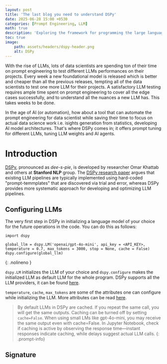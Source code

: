 ```yaml
---
layout: post
title: 'The last blog you need to understand DSPy'
date: 2025-06-28 15:00 +0530
categories: [Prompt Engineering, LLM]
math: true
description: 'Exploring the framework for programming the large language models, not prompting'
toc: true
image:
    path: assets/headers/dspy-header.png
    alt: DSPy
---
```


With the rise of LLMs, lots of data scientists are spending ton of their time on prompt engineering to test different LLMs performances on their projects. Every week a new foundational model is released which is better and cheaper than all the previous releases, tempting all of the data scientists to test one more LLM for their projects. A satisfactory LLM testing requires ample time spent on prompt engineering to cover all the edge cases successfully, and to understand all the nuances a new LLM has. This takes weeks to be done.

In the age of AI (or automation), how about a tool that can automate the prompt engineering for data scientist while saving their time to focus on actual data science work i.e. isights generation from statistics, developing AI model architectures. That's where DSPy comes in; it offers prompt tuning for different LLMs, tuning LLM weights and AI agents.

# Introduction
[DSPy](https://github.com/stanfordnlp/dspy), pronounced as <i>dee-s-pie</i>, is developed by researcher Omar Khattab and others at <b>Stanford NLP</b> group. The [DSPy research paper](https://arxiv.org/abs/2310.03714) argues that existing LLM pipelines are typically implemented using hard-coded "prompt-temmplates" that are discovered via trial and error, whereas DSPy provides more systematic approach for developing and optimizing LLM pipelines.

## Configuring LLMs
The very first step in DSPy in initializing a language model of your choice for the future operations in the code. You can do this as follows:

```{python}
import dspy

global_llm = dspy.LM('openai/gpt-4o-mini', api_key = <API_KEY>, temperature = 0.7, max_tokens = 3000, stop = None, cache = False)
dspy.configure(global_llm)
```
{: .nolineno }

`dspy.LM` initializes the LLM of your choice and `dspy.configure` makes the initialized LLM as default LLM for the whole program. DSPy supports all the LLM providers, it can be found [here](https://dspy.ai/learn/programming/language_models/#__tabbed_1_1).

`temperature`, `cache`, `max_tokens` are some of the attributes one can configure while initializing the LLM. More attributes can be read [here](https://dspy.ai/api/models/LM/).

> By default LLMs in DSPy are cached. If you repeat the same call, you will get the same outputs. Caching can be turned off by setting `cache=False`. When using small LMs like gpt-4o-mini, you may receive the same output even with cache=False. In Jupyter Notebook, check if caching is active by observing the response time—instant responses indicate caching, while delays suggest actual LLM calls.
{: .prompt-info}


## Signature
